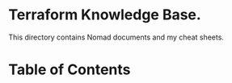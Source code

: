 # Terraform Knowledge Base.

This directory contains Nomad documents and my cheat sheets.

# Table of Contents
